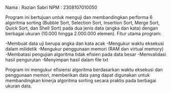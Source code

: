 Nama : Razian Sabri
NPM  : 2308107010050

Program ini bertujuan untuk menguji dan membandingkan performa 6 algoritma sorting (Bubble Sort, Selection Sort, Insertion Sort, Merge Sort, Quick Sort, dan Shell Sort) pada dua jenis data (angka dan kata) dengan berbagai ukuran (10.000 hingga 2.000.000 elemen).
Fitur utama program:

-Membuat data uji berupa angka dan kata acak
-Mengukur waktu eksekusi dalam milidetik
-Mengukur penggunaan memori (RAM dan virtual memory)
-Membatasi pengujian algoritma tidak efisien pada data besar
-Memvalidasi hasil pengurutan
-Menyimpan hasil dalam file txt

Program ini mengukur efisiensi algoritma berdasarkan waktu eksekusi dan penggunaan memori, memberikan data yang dapat digunakan untuk membandingkan kinerja algoritma sorting secara praktis pada berbagai ukuran data.
